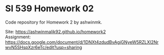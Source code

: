 # SI 539 Homework 02
Code repository for Homework 2 by ashwinmk.

Site: https://ashwinmalik92.github.io/homework2<br>
Assignment: https://docs.google.com/document/d/1DNXt4zdudBvAgjGNyeW5RZLXl2NrwvN5SHspXzr6eTc/edit?usp=sharing
